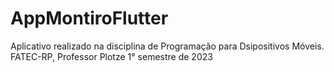 # AppMontiroFlutter
Aplicativo realizado na disciplina de Programação para Dsipositivos Móveis. FATEC-RP, Professor Plotze 1° semestre de 2023
